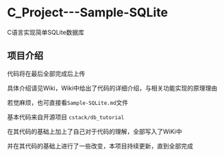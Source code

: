 # C_Project---Sample-SQLite
C语言实现简单SQLite数据库
## 项目介绍
代码将在最后全部完成后上传

具体介绍请见Wiki，Wiki中给出了代码的详细介绍，与相关功能实现的原理理由

若觉麻烦，也可直接看`Sample-SQLite.md`文件

基本代码来自开源项目 `cstack/db_tutorial`

在其代码的基础上加上了自己对于代码的理解，全部写入了WiKi中

并在其代码的基础上进行了一些改变，本项目持续更新，直到全部完成
